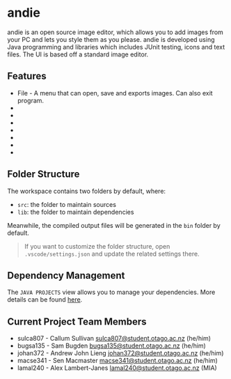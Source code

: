 # andie

andie is an open source image editor, which allows you to add images from your PC and lets you style them as you please. andie is developed using Java programming and libraries which includes JUnit testing, icons and text files. The UI is based off a standard image editor.

## Features

* File - A menu that can open, save and exports images. Can also exit program.
*
*
*
*
*
*
*

## Folder Structure

The workspace contains two folders by default, where:

- `src`: the folder to maintain sources
- `lib`: the folder to maintain dependencies

Meanwhile, the compiled output files will be generated in the `bin` folder by default.

> If you want to customize the folder structure, open `.vscode/settings.json` and update the related settings there.

## Dependency Management

The `JAVA PROJECTS` view allows you to manage your dependencies. More details can be found [here](https://github.com/microsoft/vscode-java-dependency#manage-dependencies).

## Current Project Team Members

* sulca807 - Callum Sullivan <sulca807@student.otago.ac.nz> (he/him)
* bugsa135 - Sam Bugden <bugsa135@student.otago.ac.nz> (he/him)
* johan372 - Andrew John Lieng <johan372@student.otago.ac.nz> (he/him)
* macse341 - Sen Macmaster <macse341@student.otago.ac.nz> (he/him)
* lamal240 - Alex Lambert-Janes <lamal240@student.otago.ac.nz> (MIA)